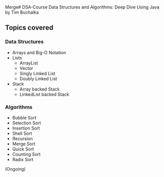 Merge# DSA-Course
Data Structures and Algorithms: Deep Dive Using Java by Tim Buchalka
## Topics covered
### Data Structures
- Arrays and Big-O Notation
- Lists
    - ArrayList
    - Vector
    - Singly Linked List
    - Doubly Linked List
- Stack
  - Array backed Stack
  - LinkedList backed Stack

### Algorithms
- Bubble Sort
- Selection Sort
- Insertion Sort
- Shell Sort
- Recursion
- Merge Sort
- Quick Sort
- Counting Sort
- Radix Sort

(Ongoing)
